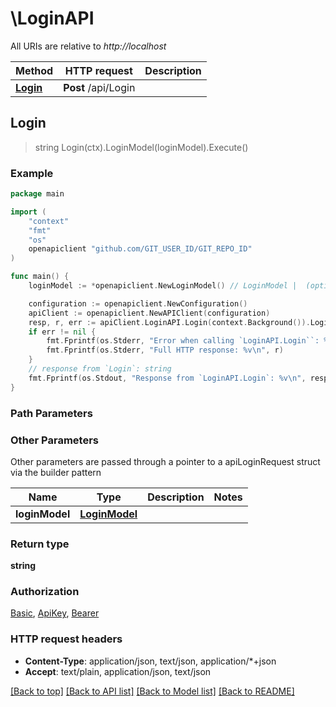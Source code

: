 # \LoginAPI

All URIs are relative to *http://localhost*

Method | HTTP request | Description
------------- | ------------- | -------------
[**Login**](LoginAPI.md#Login) | **Post** /api/Login | 



## Login

> string Login(ctx).LoginModel(loginModel).Execute()



### Example

```go
package main

import (
	"context"
	"fmt"
	"os"
	openapiclient "github.com/GIT_USER_ID/GIT_REPO_ID"
)

func main() {
	loginModel := *openapiclient.NewLoginModel() // LoginModel |  (optional)

	configuration := openapiclient.NewConfiguration()
	apiClient := openapiclient.NewAPIClient(configuration)
	resp, r, err := apiClient.LoginAPI.Login(context.Background()).LoginModel(loginModel).Execute()
	if err != nil {
		fmt.Fprintf(os.Stderr, "Error when calling `LoginAPI.Login``: %v\n", err)
		fmt.Fprintf(os.Stderr, "Full HTTP response: %v\n", r)
	}
	// response from `Login`: string
	fmt.Fprintf(os.Stdout, "Response from `LoginAPI.Login`: %v\n", resp)
}
```

### Path Parameters



### Other Parameters

Other parameters are passed through a pointer to a apiLoginRequest struct via the builder pattern


Name | Type | Description  | Notes
------------- | ------------- | ------------- | -------------
 **loginModel** | [**LoginModel**](LoginModel.md) |  | 

### Return type

**string**

### Authorization

[Basic](../README.md#Basic), [ApiKey](../README.md#ApiKey), [Bearer](../README.md#Bearer)

### HTTP request headers

- **Content-Type**: application/json, text/json, application/*+json
- **Accept**: text/plain, application/json, text/json

[[Back to top]](#) [[Back to API list]](../README.md#documentation-for-api-endpoints)
[[Back to Model list]](../README.md#documentation-for-models)
[[Back to README]](../README.md)

